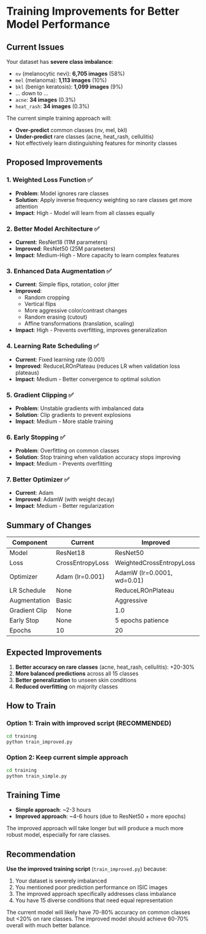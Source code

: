 # Training Improvements for Better Model Performance

## Current Issues

Your dataset has **severe class imbalance**:
- `nv` (melanocytic nevi): **6,705 images** (58%)
- `mel` (melanoma): **1,113 images** (10%)
- `bkl` (benign keratosis): **1,099 images** (9%)
- ... down to ...
- `acne`: **34 images** (0.3%)
- `heat_rash`: **34 images** (0.3%)

The current simple training approach will:
- **Over-predict** common classes (nv, mel, bkl)
- **Under-predict** rare classes (acne, heat_rash, cellulitis)
- Not effectively learn distinguishing features for minority classes

## Proposed Improvements

### 1. **Weighted Loss Function** ✅
- **Problem**: Model ignores rare classes
- **Solution**: Apply inverse frequency weighting so rare classes get more attention
- **Impact**: High - Model will learn from all classes equally

### 2. **Better Model Architecture** ✅
- **Current**: ResNet18 (11M parameters)
- **Improved**: ResNet50 (25M parameters)
- **Impact**: Medium-High - More capacity to learn complex features

### 3. **Enhanced Data Augmentation** ✅
- **Current**: Simple flips, rotation, color jitter
- **Improved**: 
  - Random cropping
  - Vertical flips
  - More aggressive color/contrast changes
  - Random erasing (cutout)
  - Affine transformations (translation, scaling)
- **Impact**: High - Prevents overfitting, improves generalization

### 4. **Learning Rate Scheduling** ✅
- **Current**: Fixed learning rate (0.001)
- **Improved**: ReduceLROnPlateau (reduces LR when validation loss plateaus)
- **Impact**: Medium - Better convergence to optimal solution

### 5. **Gradient Clipping** ✅
- **Problem**: Unstable gradients with imbalanced data
- **Solution**: Clip gradients to prevent explosions
- **Impact**: Medium - More stable training

### 6. **Early Stopping** ✅
- **Problem**: Overfitting on common classes
- **Solution**: Stop training when validation accuracy stops improving
- **Impact**: Medium - Prevents overfitting

### 7. **Better Optimizer** ✅
- **Current**: Adam
- **Improved**: AdamW (with weight decay)
- **Impact**: Medium - Better regularization

## Summary of Changes

| Component | Current | Improved |
|-----------|---------|----------|
| Model | ResNet18 | ResNet50 |
| Loss | CrossEntropyLoss | WeightedCrossEntropyLoss |
| Optimizer | Adam (lr=0.001) | AdamW (lr=0.0001, wd=0.01) |
| LR Schedule | None | ReduceLROnPlateau |
| Augmentation | Basic | Aggressive |
| Gradient Clip | None | 1.0 |
| Early Stop | None | 5 epochs patience |
| Epochs | 10 | 20 |

## Expected Improvements

1. **Better accuracy on rare classes** (acne, heat_rash, cellulitis): +20-30%
2. **More balanced predictions** across all 15 classes
3. **Better generalization** to unseen skin conditions
4. **Reduced overfitting** on majority classes

## How to Train

### Option 1: Train with improved script (RECOMMENDED)
```bash
cd training
python train_improved.py
```

### Option 2: Keep current simple approach
```bash
cd training
python train_simple.py
```

## Training Time

- **Simple approach**: ~2-3 hours
- **Improved approach**: ~4-6 hours (due to ResNet50 + more epochs)

The improved approach will take longer but will produce a much more robust model, especially for rare classes.

## Recommendation

**Use the improved training script** (`train_improved.py`) because:
1. Your dataset is severely imbalanced
2. You mentioned poor prediction performance on ISIC images
3. The improved approach specifically addresses class imbalance
4. You have 15 diverse conditions that need equal representation

The current model will likely have 70-80% accuracy on common classes but <20% on rare classes. The improved model should achieve 60-70% overall with much better balance.

